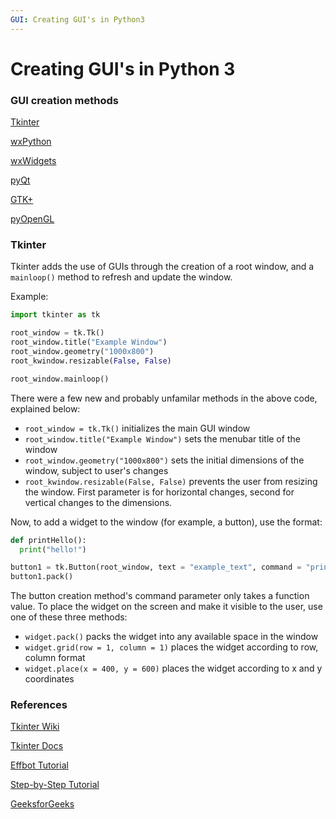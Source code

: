 ```yaml
---
GUI: Creating GUI's in Python3
---
```


# Creating GUI's in Python 3 

<!-- The article goes here, in GitHub-flavored Markdown. Feel free to add YouTube videos, images, and CodePen/JSBin embeds  -->

### GUI creation methods

[Tkinter](https://docs.python.org/3/library/tk.html)

[wxPython](https://wxpython.org/)

[wxWidgets](https://www.wxwidgets.org/)

[pyQt](https://riverbankcomputing.com/software/pyqt/intro)

[GTK+](https://wiki.gnome.org/Projects/PyGObject)

[pyOpenGL](http://pyopengl.sourceforge.net/)

### Tkinter

Tkinter adds the use of GUIs through the creation of a root window, and a `mainloop()` method to refresh and update the window.

Example:

```python
import tkinter as tk

root_window = tk.Tk()
root_window.title("Example Window")
root_window.geometry("1000x800")
root_kwindow.resizable(False, False)

root_window.mainloop()
```

There were a few new and probably unfamilar methods in the above code, explained below:

- `root_window = tk.Tk()` initializes the main GUI window
- `root_window.title("Example Window")` sets the menubar title of the window
- `root_window.geometry("1000x800")` sets the initial dimensions of the window, subject to user's changes
- `root_kwindow.resizable(False, False)` prevents the user from resizing the window. First parameter is for horizontal changes, second for vertical changes to the dimensions.

Now, to add a widget to the window (for example, a button), use the format:

```python
def printHello():
  print("hello!")

button1 = tk.Button(root_window, text = "example_text", command = "printHello")
button1.pack()
```

The button creation method's command parameter only takes a function value. To place the widget on the screen and make it visible to the user, use one of these three methods:

- `widget.pack()` packs the widget into any available space in the window
- `widget.grid(row = 1, column = 1)` places the widget according to row, column format
- `widget.place(x = 400, y = 600)` places the widget according to x and y coordinates

### References

[Tkinter Wiki](https://wiki.python.org/moin/TkInter)

[Tkinter Docs](https://docs.python.org/3/library/tkinter.html)

[Effbot Tutorial](http://effbot.org/tkinterbook/tkinter-index.htm)

[Step-by-Step Tutorial](https://www.tutorialspoint.com/python/python_gui_programming.htm)

[GeeksforGeeks](https://www.geeksforgeeks.org/python-gui-tkinter/)


